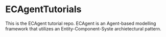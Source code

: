 # ECAgentTutorials
This is the ECAgent tutorial repo. ECAgent is an Agent-based modelling framework that utilizes an Entity-Component-Syste archietectural pattern.
